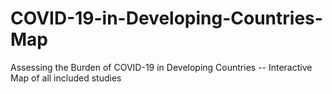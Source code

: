 # COVID-19-in-Developing-Countries-Map
Assessing the Burden of COVID-19 in Developing Countries -- Interactive Map of all included studies

